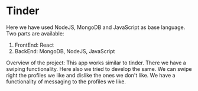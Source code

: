# Tinder
Here we have used NodeJS, MongoDB and JavaScript as base language.
Two parts are available:
1. FrontEnd: React
2. BackEnd: MongoDB, NodeJS, JavaScript

Overview of the project: This app works similar to tinder. There we have a swiping functionality. Here also we tried to develop the same. We can swipe right the profiles 
we like and dislike the ones we don't like. We have a functionality of messaging to the profiles we like.
